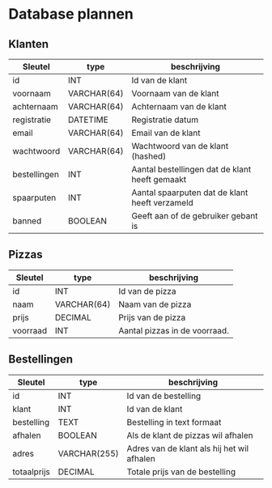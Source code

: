 # Database plannen
## Klanten
|Sleutel  		| type 			| beschrijving |
|---		 	| --- 			| --- |
| id		 	| INT			| Id van de klant									|
| voornaam 		| VARCHAR(64) 	| Voornaam van de klant								|
| achternaam 	| VARCHAR(64) 	| Achternaam van de klant 							|
| registratie 	| DATETIME	 	| Registratie datum									|
| email		 	| VARCHAR(64) 	| Email van de klant	 							|
| wachtwoord 	| VARCHAR(64) 	| Wachtwoord van de klant (hashed)					|
| bestellingen	| INT	 		| Aantal bestellingen dat de klant heeft gemaakt 	|
| spaarputen	| INT			| Aantal spaarputen dat de klant heeft verzameld	|
| banned		| BOOLEAN		| Geeft aan of de gebruiker gebant is				|

## Pizzas
|Sleutel  		| type 			| beschrijving |
|---		 	| --- 			| --- |
| id		 	| INT			| Id van de pizza									|
| naam	 		| VARCHAR(64) 	| Naam van de pizza									|
| prijs		 	| DECIMAL	 	| Prijs van de pizza	 							|
| voorraad	 	| INT		 	| Aantal pizzas in de voorraad.						|

## Bestellingen
|Sleutel  		| type 			| beschrijving |
|---		 	| --- 			| --- |
| id		 	| INT			| Id van de bestelling								|
| klant	 		| INT		 	| Id van de klant									|
| bestelling    | TEXT          | Bestelling in text formaat                        |
| afhalen		| BOOLEAN	 	| Als de klant de pizzas wil afhalen				|
| adres			| VARCHAR(255)  | Adres van de klant als hij het wil afhalen		|
| totaalprijs   | DECIMAL       | Totale prijs van de bestelling                    |